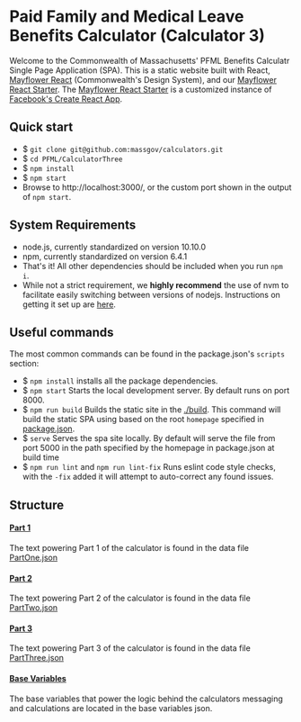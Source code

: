 # Paid Family and Medical Leave Benefits Calculator (Calculator 3)

Welcome to the Commonwealth of Massachusetts' PFML Benefits Calculatr Single Page Application (SPA). This is a static website built with React, [Mayflower React](https://github.com/massgov/mayflower/) (Commonwealth's Design System), and our [Mayflower React Starter](https://github.com/massgov/mayflower-react-starter/). The [Mayflower React Starter](https://github.com/massgov/mayflower-react-starter/) is a customized instance of [Facebook's Create React App](https://github.com/facebook/create-react-app).

## Quick start

- $ ``git clone git@github.com:massgov/calculators.git``
- $ ``cd PFML/CalculatorThree``
- $ ``npm install``
- $ ``npm start``
- Browse to http://localhost:3000/, or the custom port shown in the output of `npm start`.

## System Requirements

- node.js, currently standardized on version 10.10.0
- npm, currently standardized on version 6.4.1
- That's it! All other dependencies should be included when you run ``npm i``.
- While not a strict requirement, we **highly recommend** the use of nvm to facilitate easily switching between versions of nodejs. Instructions on getting it set up are [here](https://github.com/creationix/nvm#installation).

## Useful commands

The most common commands can be found in the package.json's ``scripts`` section:

- $ ``npm install`` installs all the package dependencies.
- $ ``npm start`` Starts the local development server. By default runs on port 8000.
- $ ``npm run build`` Builds the static site in the [./build](./build). This command will build the static SPA using based on the root `homepage` specified in [package.json](./package.json#L3).
- $ ``serve`` Serves the spa site locally. By default will serve the file from port 5000 in the path specified by the homepage in package.json at build time
- $ ``npm run lint`` and ``npm run lint-fix`` Runs eslint code style checks, with the ``-fix`` added it will attempt to auto-correct any found issues.

## Structure

#### [Part 1](./src/components/Part1)
The text powering Part 1 of the calculator is found in the data file [PartOne.json](./src/data/PartOne.json)

#### [Part 2](./src/components/Part2)
The text powering Part 2 of the calculator is found in the data file [PartTwo.json](./src/data/PartTow.json)

#### [Part 3](./src/components/Part3)
The text powering Part 3 of the calculator is found in the data file [PartThree.json](./src/data/PartThree.json)

#### [Base Variables](./src/data/CalculatorThreeVariables.json)
The base variables that power the logic behind the calculators messaging and calculations are located in the base variables json.

